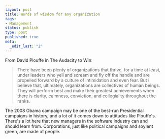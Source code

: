 ```yaml
--- 
layout: post
title: Words of wisdom for any organization
tags: 
- Management
status: publish
type: post
published: true
meta: 
  _edit_last: "2"
---
```

From David Plouffe in The Audacity to Win:

<blockquote>There have been plenty of organizations that thrive, for a time at least, under leaders who yell and scream and fly off the handle and are propelled forward by a culture of intimidation and even fear. But I believe that, ultimately, organizations are collectives of human beings. They will perform best and make their greatest achievements when there is clarity, calmness, conviction, and collegiality throughout the ranks.</blockquote>

The 2008 Obama campaign may be one of the best-run Presidential campaigns in history, and a lot of it comes down to attitudes like Plouffe's. There's a lot here that new managers in the software industry can and should learn from. Corporations, just like political campaigns and soylent green, are made of people.
